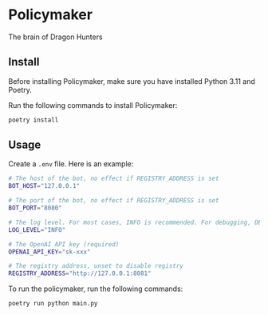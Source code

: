 # Policymaker

The brain of Dragon Hunters

## Install

Before installing Policymaker, make sure you have installed Python 3.11 and Poetry.

Run the following commands to install Policymaker:

```bash
poetry install
```

## Usage

Create a `.env` file. Here is an example:

```bash
# The host of the bot, no effect if REGISTRY_ADDRESS is set
BOT_HOST="127.0.0.1"

# The port of the bot, no effect if REGISTRY_ADDRESS is set
BOT_PORT="8080"

# The log level. For most cases, INFO is recommended. For debugging, DEBUG is recommended.
LOG_LEVEL="INFO"

# The OpenAI API key (required)
OPENAI_API_KEY="sk-xxx"

# The registry address, unset to disable registry
REGISTRY_ADDRESS="http://127.0.0.1:8081"
```

To run the policymaker, run the following commands:

```bash
poetry run python main.py
```
